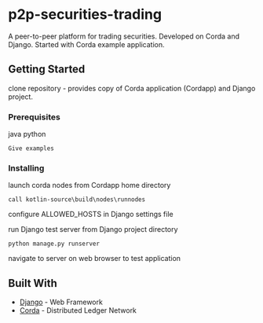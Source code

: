 # p2p-securities-trading

A peer-to-peer platform for trading securities. 
Developed on Corda and Django.
Started with Corda example application.

## Getting Started

clone repository - provides copy of Corda application (Cordapp) and Django project.

### Prerequisites

java
python

```
Give examples
```

### Installing

launch corda nodes from Cordapp home directory

```
call kotlin-source\build\nodes\runnodes
```

configure ALLOWED_HOSTS in Django settings file

run Django test server from Django project directory
```
python manage.py runserver
```

navigate to server on web browser to test application


## Built With

* [Django](https://docs.djangoproject.com/en/2.0/) - Web Framework
* [Corda](https://docs.corda.net/) - Distributed Ledger Network

